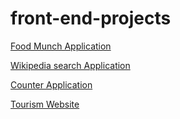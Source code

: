 # front-end-projects

[Food Munch Application](https://raghusfoodmunch.ccbp.tech/)

[Wikipedia search Application](https://raghuswiki.ccbp.tech/)

[Counter Application](https://raghucounter.ccbp.tech/)

[Tourism Website](https://raghutourismweb.ccbp.tech/)
